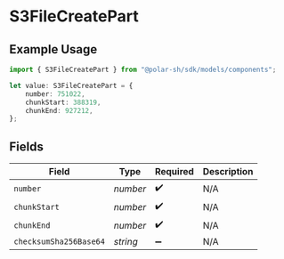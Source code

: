 # S3FileCreatePart

## Example Usage

```typescript
import { S3FileCreatePart } from "@polar-sh/sdk/models/components";

let value: S3FileCreatePart = {
    number: 751022,
    chunkStart: 388319,
    chunkEnd: 927212,
};
```

## Fields

| Field                  | Type                   | Required               | Description            |
| ---------------------- | ---------------------- | ---------------------- | ---------------------- |
| `number`               | *number*               | :heavy_check_mark:     | N/A                    |
| `chunkStart`           | *number*               | :heavy_check_mark:     | N/A                    |
| `chunkEnd`             | *number*               | :heavy_check_mark:     | N/A                    |
| `checksumSha256Base64` | *string*               | :heavy_minus_sign:     | N/A                    |